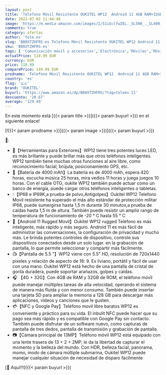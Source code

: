 ```yaml
---
layout: post
title: 'Telefono Móvil Resistente OUKITEL WP12  Android 11 4GB RAM+32GB ROM  13MP+8MP Cámara con NFC Rugged Smartphone  5.5  HD+ Impermeable IP68 Robusto  Batería 4000 mAh Dual SIM Antigolpes Movil Negro'
date: 2022-07-02 11:44:48
image: 'https://m.media-amazon.com/images/I/51iGclfwZEL._SL500_._SL400_.jpg'
comments: true
category: ofertas
author: 'tole.es'
slug: 'B08XTZHFRS-es Telefono Móvil Resistente OUKITEL WP12 Android 11 4GB...'
sku: 'B08XTZHFRS-es'
tags: [ 'Comunicación móvil y accesorios','Electrónica','Móviles','Móviles y smartphones libres','android','oukitel','🇪🇸', ]
actualPrice: 118.99 EUR
currency: EUR
price: 118.99
comparePrice: 149.99 EUR
prodname: 'Telefono Móvil Resistente OUKITEL WP12  Android 11 4GB RAM+32GB ROM  13MP+8MP Cámara con NFC Rugged Smartphone  5.5  HD+ Impermeable IP68 Robusto  Batería 4000 mAh Dual SIM Antigolpes Movil Negro'
country: 'es'
flag: '🇪🇸'
brand: 'OUKITEL'
buyurl: 'https://www.amazon.es/dp/B08XTZHFRS/?tag=tolees-21'
descuento: '20.67'
average: '129.49'
---
```


En este momento está [{{< param title >}}]({{< param buyurl >}}) en el siguiente enlace!

[![{{< param prodname >}}]({{< param image >}})]({{< param buyurl >}})

🔎:

- 🧰【Herramientas para Exteriores】WP12 tiene tres potentes luces LED, es más brillante y puede brillar más que otros teléfonos inteligentes. WP12 también tiene muchas otras funciones al aire libre, como reconocimiento facial, brújula, posicionamiento GPS, etc.
- 🔋【Batería de 4000 mAh】La batería es de 4000 mAh, espera 420 horas, escucha música 25 horas, mira vedios 11 horas y juega juegos 10 horas. Con el cable OTG, oukite WP12 también puede actuar como un banco de energía, puede cargar otros teléfonos inteligentes o tabletas.
- 💧【IP68 e IP69K,a prueba de polvo,Antigolpes】Oukitel WP12 Telefono Movil resistente ha superado el más alto estándar de protección militar IP68, puede sumergirse hasta 1,5 m durante 30 minutos,a prueba de caídas hasta 1,5 m de altura. También puede resistir un amplio rango de temperatura de funcionamiento de -20 ° C hasta 55 ° C
- 📱【Android 11 Rugged Movil】Oukitel WP12 rugged Teléfono es más inteligente, más rápido y más seguro. Android 11 es más fácil de administrar las conversaciones, la configuración de privacidad y mucho más. Le brinda potentes controles de dispositivo, controle sus dispositivos conectados desde un solo lugar. en la grabación de pantalla, lo que permite seleccionar y compartir más fácilmente.
- 📺【Pantalla de 5.5 "】WP12 viene con 5.5" HD, resolución de 720x1440 píxeles y relación de aspecto de 18: 9. Es liviano, portátil y fácil de usar con una mano. Oukitel WP12 está hecho de una pantalla de cristal de gorila duradera, puede soportar arañazos, golpes y caídas.
- 🎧 【4G + 32G】Con 4GB de RAM y 32GB de ROM, el teléfono móvil puede manejar múltiples tareas de alta velocidad, operando el sistema de manera más fluida y con menor consumo. También puede insertar una tarjeta SD para ampliar la memoria a 128 GB para descargar más aplicaciones, videos y canciones que le gusten.
- 💳【NFC y Google Pay】Teléfono movil libre baratos WP12 es conveniente y práctico para su vida. El inbulit NFC puede hacer que su pago sea más rápido y es compatible con Google Pay sin contacto. También puede disfrutar de un software nuevo, como capturas de pantalla de tres dedos, pantalla de transmisión y grabación de pantalla.
- 📷【Cámara principal de 13MP】Teléfono móvil WP12 está equipado con una lente trasera de 13 + 2 + 2MP, le da la libertad de capturar el momento y la belleza del mundo. Con HDR, belleza facial, panorama, momo, modo de cámara múltiple submarina, Oukitel WP12 puede manejar cualquier situación de necesidad de disparo fácilmente

[🛒 Aquí!!!]({{< param buyurl >}})
